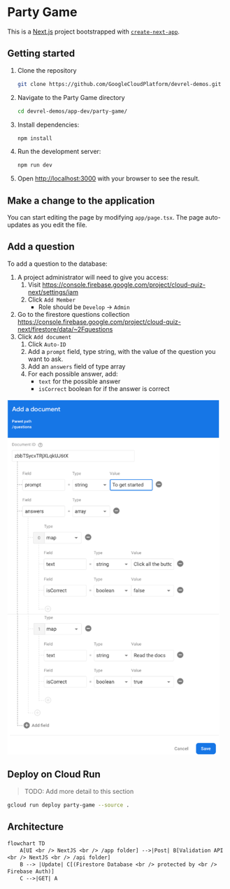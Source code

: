 # Party Game

This is a [Next.js](https://nextjs.org/) project bootstrapped with [`create-next-app`](https://github.com/vercel/next.js/tree/canary/packages/create-next-app).

## Getting started

1. Clone the repository
    ```bash
    git clone https://github.com/GoogleCloudPlatform/devrel-demos.git
    ```
1. Navigate to the Party Game directory
    ```bash
    cd devrel-demos/app-dev/party-game/
    ```
1. Install dependencies:
    ```bash
    npm install
    ```
1. Run the development server:
    ```bash
    npm run dev
    ```
1. Open [http://localhost:3000](http://localhost:3000) with your browser to see the result.

## Make a change to the application

You can start editing the page by modifying `app/page.tsx`. The page auto-updates as you edit the file.

## Add a question

To add a question to the database:

1. A project administrator will need to give you access:
    1. Visit https://console.firebase.google.com/project/cloud-quiz-next/settings/iam
    1. Click `Add Member`
        * Role should be `Develop` -> `Admin`
1. Go to the firestore questions collection https://console.firebase.google.com/project/cloud-quiz-next/firestore/data/~2Fquestions
1. Click `Add document`
    1. Click `Auto-ID`
    1. Add a `prompt` field, type string, with the value of the question you want to ask.
    1. Add an `answers` field of type array
    1. For each possible answer, add:
        * `text` for the possible answer
        * `isCorrect` boolean for if the answer is correct

![Example Question](docs/example-question.png)


## Deploy on Cloud Run

> TODO: Add more detail to this section

```bash
gcloud run deploy party-game --source .
```


## Architecture

```mermaid
flowchart TD
    A[UI <br /> NextJS <br /> /app folder] -->|Post| B[Validation API <br /> NextJS <br /> /api folder]
    B --> |Update| C[(Firestore Database <br /> protected by <br /> Firebase Auth)]
    C -->|GET| A
```